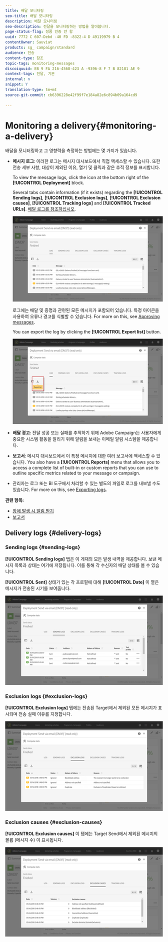 ```yaml
---
title: 배달 모니터링
seo-title: 배달 모니터링
description: 배달 모니터링
seo-description: 전달을 모니터링하는 방법을 알아봅니다.
page-status-flag: 정품 인증 안 함
uuid: 7772 C 607-Debd -40 FD -8322-4 D 49119979 B 4
contentOwner: Sauviat
products: sg_ campaign/standard
audience: 전송
content-type: 참조
topic-tags: monitoring-messages
discoiquuid: EB 9 FA 216-4568-423 A -9396-8 F 7 B 82181 AE 9
context-tags: 전달, 기본
internal: n
snippet: Y
translation-type: tm+mt
source-git-commit: cb6396228e42f99f7e184a82e6c894b09a164cd9

---
```



# Monitoring a delivery{#monitoring-a-delivery}

배달을 모니터링하고 그 영향력을 측정하는 방법에는 몇 가지가 있습니다.

* **메시지 로그**: 이러한 로그는 메시지 대시보드에서 직접 액세스할 수 있습니다. 또한 전송 세부 사항, 대상이 제외된 이유, 열기 및 클릭과 같은 추적 정보를 표시합니다.

   To view the message logs, click the icon at the bottom right of the **[!UICONTROL Deployment]** block.

   Several tabs contain information (if it exists) regarding the **[!UICONTROL Sending logs]**, **[!UICONTROL Exclusion logs]**, **[!UICONTROL Exclusion causes]**, **[!UICONTROL Tracking logs]** and **[!UICONTROL Tracked URLs]**. [배달 로그를 참조하십시오](../../sending/using/monitoring-a-delivery.md#delivery-logs).

   ![](assets/sending_delivery1.png)

   로그에는 배달 및 증명과 관련된 모든 메시지가 포함되어 있습니다. 특정 아이콘을 사용하여 오류나 경고를 식별할 수 있습니다. For more on this, see [Approving messages](../../sending/using/previewing-messages.md).

   You can export the log by clicking the **[!UICONTROL Export list]** button.

   ![](assets/sending_delivery2.png)

* **배달 경고**: 전달 성공 또는 실패를 추적하기 위해 Adobe Campaign는 사용자에게 중요한 시스템 활동을 알리기 위해 알림을 보내는 이메일 알림 시스템을 제공합니다.
* **보고서**: 메시지 대시보드에서 이 특정 메시지에 대한 여러 보고서에 액세스할 수 있습니다. You also have a **[!UICONTROL Reports]** menu that allows you to access a complete list of built-in or custom reports that you can use to outline specific metrics related to your message or campaign.
* 관리자는 로그 또는 BI 도구에서 처리할 수 있는 별도의 파일로 로그를 내보낼 수도 있습니다. For more on this, see [Exporting logs](../../automating/using/exporting-logs.md).

**관련 항목:**

* [장애 발생 시 알림 받기](../../sending/using/receiving-alerts-when-failures-happen.md)
* [보고서](../../reporting/using/about-dynamic-reports.md)

## Delivery logs {#delivery-logs}

### Sending logs {#sending-logs}

**[!UICONTROL Sending logs]** 탭은 이 게재의 모든 발생 내역을 제공합니다. 보낸 메시지 목록과 상태는 여기에 저장됩니다. 이를 통해 각 수신자의 배달 상태를 볼 수 있습니다.

**[!UICONTROL Sent]** 상태가 있는 각 프로필에 대해 **[!UICONTROL Date]** 이 열은 메시지가 전송된 시기를 보여줍니다.

![](assets/sending_delivery3.png)

### Exclusion logs {#exclusion-logs}

**[!UICONTROL Exclusion logs]** 탭에는 전송된 Target에서 제외된 모든 메시지가 표시되며 전송 실패 이유를 지정합니다.

![](assets/sending_delivery4.png)

### Exclusion causes {#exclusion-causes}

**[!UICONTROL Exclusion causes]** 이 탭에는 Target Send에서 제외된 메시지의 볼륨 (메시지 수) 이 표시됩니다.

![](assets/sending_delivery5.png)

